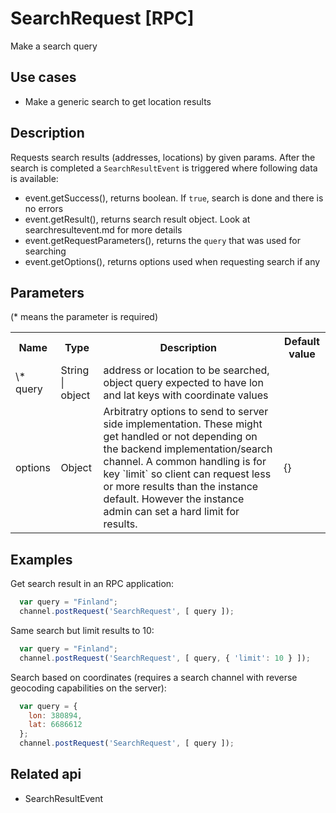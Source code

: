 # SearchRequest [RPC]

Make a search query

## Use cases

- Make a generic search to get location results

## Description

Requests search results (addresses, locations) by given params. After the search is completed a ``SearchResultEvent`` is triggered where following data is available:
- event.getSuccess(), returns boolean. If ``true``, search is done and there is no errors
- event.getResult(), returns search result object. Look at searchresultevent.md for more details
- event.getRequestParameters(), returns the `query` that was used for searching
- event.getOptions(), returns options used when requesting search if any

## Parameters

(* means the parameter is required)

<table class="table">
<tr>
  <th> Name</th><th> Type</th><th> Description</th><th> Default value</th>
</tr>
<tr>
  <td> \* query</td><td> String | object </td><td> address or location to be searched, object query expected to have lon and lat keys with coordinate values</td><td> </td>
</tr>
<tr>
  <td> options</td><td> Object </td><td> Arbitratry options to send to server side implementation. These might get handled or not depending on the backend implementation/search channel. A common handling is for key `limit` so client can request less or more results than the instance default. However the instance admin can set a hard limit for results.</td><td>{}</td>
</tr>
</table>

## Examples

Get search result in an RPC application:
```javascript
  var query = "Finland";
  channel.postRequest('SearchRequest', [ query ]);
```

Same search but limit results to 10:
```javascript
  var query = "Finland";
  channel.postRequest('SearchRequest', [ query, { 'limit': 10 } ]);
```

Search based on coordinates (requires a search channel with reverse geocoding capabilities on the server):
```javascript
  var query = {
    lon: 380894,
    lat: 6686612
  };
  channel.postRequest('SearchRequest', [ query ]);
```

## Related api

- SearchResultEvent